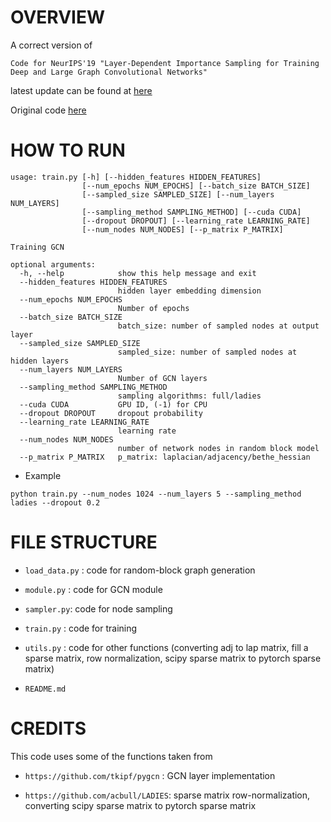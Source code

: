 # OVERVIEW

A correct version of 

`Code for NeurIPS'19 "Layer-Dependent Importance Sampling for Training Deep and Large Graph Convolutional Networks"`

latest update can be found at [here](https://github.com/khanhhhh/ladies)

Original code [here](https://github.com/acbull/LADIES)

# HOW TO RUN

```
usage: train.py [-h] [--hidden_features HIDDEN_FEATURES]
                [--num_epochs NUM_EPOCHS] [--batch_size BATCH_SIZE]
                [--sampled_size SAMPLED_SIZE] [--num_layers NUM_LAYERS]
                [--sampling_method SAMPLING_METHOD] [--cuda CUDA]
                [--dropout DROPOUT] [--learning_rate LEARNING_RATE]
                [--num_nodes NUM_NODES] [--p_matrix P_MATRIX]

Training GCN

optional arguments:
  -h, --help            show this help message and exit
  --hidden_features HIDDEN_FEATURES
                        hidden layer embedding dimension
  --num_epochs NUM_EPOCHS
                        Number of epochs
  --batch_size BATCH_SIZE
                        batch_size: number of sampled nodes at output layer
  --sampled_size SAMPLED_SIZE
                        sampled_size: number of sampled nodes at hidden layers
  --num_layers NUM_LAYERS
                        Number of GCN layers
  --sampling_method SAMPLING_METHOD
                        sampling algorithms: full/ladies
  --cuda CUDA           GPU ID, (-1) for CPU
  --dropout DROPOUT     dropout probability
  --learning_rate LEARNING_RATE
                        learning rate
  --num_nodes NUM_NODES
                        number of network nodes in random block model
  --p_matrix P_MATRIX   p_matrix: laplacian/adjacency/bethe_hessian
```

- Example
```
python train.py --num_nodes 1024 --num_layers 5 --sampling_method ladies --dropout 0.2
```

# FILE STRUCTURE

- `load_data.py` : code for random-block graph generation

-  `module.py` : code for GCN module

- `sampler.py`: code for node sampling

- `train.py` : code for training

- `utils.py` : code for other functions (converting adj to lap matrix, fill a sparse matrix, row normalization, scipy sparse matrix to pytorch sparse matrix)

- `README.md`

# CREDITS 

This code uses some of the functions taken from 

- `https://github.com/tkipf/pygcn` : GCN layer implementation

- `https://github.com/acbull/LADIES`: sparse matrix row-normalization, converting scipy sparse matrix to pytorch sparse matrix

